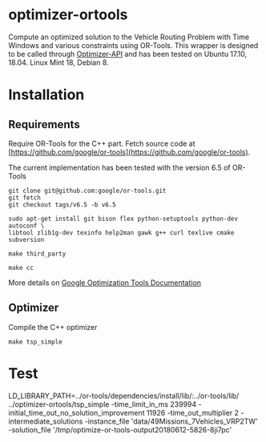 optimizer-ortools
===================

Compute an optimized solution to the Vehicle Routing Problem with Time Windows and various constraints using OR-Tools.
This wrapper is designed to be called through [Optimizer-API](https://github.com/Mapotempo/optimizer-api) and has been tested on Ubuntu 17.10, 18.04. Linux Mint 18, Debian 8.

Installation
============
## Requirements

Require OR-Tools for the C++ part. Fetch source code at [https://github.com/google/or-tools](https://github.com/google/or-tools).

The current implementation has been tested with the version 6.5 of OR-Tools

    git clone git@github.com:google/or-tools.git
    git fetch
    git checkout tags/v6.5 -b v6.5

    sudo apt-get install git bison flex python-setuptools python-dev autoconf \
    libtool zlib1g-dev texinfo help2man gawk g++ curl texlive cmake subversion

    make third_party

    make cc

More details on [Google Optimization Tools Documentation](https://developers.google.com/optimization/introduction/installing)


## Optimizer

Compile the C++ optimizer

    make tsp_simple


Test
====

LD_LIBRARY_PATH=../or-tools/dependencies/install/lib/:../or-tools/lib/ ../optimizer-ortools/tsp_simple  -time_limit_in_ms 239994 -initial_time_out_no_solution_improvement 11926 -time_out_multiplier 2 -intermediate_solutions -instance_file 'data/49Missions_7Vehicles_VRP2TW' -solution_file '/tmp/optimize-or-tools-output20180612-5826-8ji7pc'
